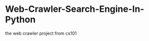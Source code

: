 Web-Crawler-Search-Engine-In-Python
===================================

the web crawler project from cs101
